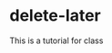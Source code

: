 <!Doctype html>
<html>
<head></head>
<body></body >
<html>




delete-later
============

This is a tutorial for class
